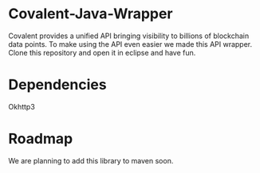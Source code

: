 # Covalent-Java-Wrapper
Covalent provides a unified API bringing visibility to billions of blockchain data points.
To make using the API even easier we made this API wrapper.
Clone this repository and open it in eclipse and have fun.
# Dependencies
Okhttp3
# Roadmap
We are planning to add this library to maven soon.
